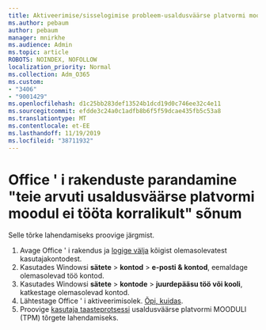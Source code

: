 ```yaml
---
title: Aktiveerimise/sisselogimise probleem-usaldusväärse platvormi moodul talitlushäire
ms.author: pebaum
author: pebaum
manager: mnirkhe
ms.audience: Admin
ms.topic: article
ROBOTS: NOINDEX, NOFOLLOW
localization_priority: Normal
ms.collection: Adm_O365
ms.custom:
- "3406"
- "9001429"
ms.openlocfilehash: d1c25bb283def13524b1dcd19d0c746ee32c4e11
ms.sourcegitcommit: efdde3c24a0c1adfb8b6f5f59dcae435fb5c53a8
ms.translationtype: MT
ms.contentlocale: et-EE
ms.lasthandoff: 11/19/2019
ms.locfileid: "38711932"
---
```

# <a name="fixing-the-office-apps-your-computers-trusted-platform-module-is-not-functioning-properly-message"></a>Office ' i rakenduste parandamine "teie arvuti usaldusväärse platvormi moodul ei tööta korralikult" sõnum

Selle tõrke lahendamiseks proovige järgmist.

1. Avage Office ' i rakendus ja [logige välja](https://support.office.com/article/5a20dc11-47e9-4b6f-945d-478cb6d92071) kõigist olemasolevatest kasutajakontodest.   
2. Kasutades Windowsi **sätete** > **kontod** > **e-posti & kontod**, eemaldage olemasolevad töö kontod. 
3. Kasutades Windowsi **sätete** > **kontode** > **juurdepääsu töö või kooli**, katkestage olemasolevad kontod. 
4. Lähtestage Office ' i aktiveerimisolek. [Õpi, kuidas](https://docs.microsoft.com/office365/troubleshoot/activation/reset-office-365-proplus-activation-state
).
5. Proovige [kasutaja taasteprotsessi](https://docs.microsoft.com/office365/troubleshoot/administration/connection-issue-when-sign-in-office-2016#symptom-2) usaldusväärse platvormi MOODULI (TPM) tõrgete lahendamiseks.